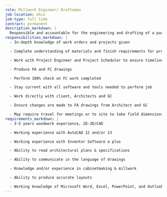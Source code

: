 ```yaml
---
role: Millwork Engineer/ Draftsman
job-location: ohio
job-type: full time
contract: permanent
description_markdown: |
  Responsible and accountable for the engineering and drafting of a particular work order or project including the production of Base Plans, For Approval Drawings, and Manufacturing Packages.
responsibilities_markdown: |
  - In-depth knowledge of work orders and projects given

  - Complete understanding of materials and finish requirements for projects

  - Work with Project Engineer and Project Scheduler to ensure timelines are set and maintained

  - Produce FA and FC drawings

  - Perform 100% check on FC work completed

  - Stay current with all software and tools needed to perform job

  - Work directly with client, Architects and GC

  - Ensure changes are made to FA drawings from Architect and GC

  - May require travel for meetings or to site to take field dimensions
requirements_markdown: |
  - 3-5 years woodwork experience, 2D-3D/CAD

  - Working experience with AutoCAD 12 and/or 13

  - Working experience with Inventor Software a plus

  - Ability to read architectural plans & specifications

  - Ability to communicate in the language of drawings

  - Knowledge and/or experience in cabinetmaking & millwork

  - Ability to produce accurate layouts

  - Working knowledge of Microsoft Word, Excel, PowerPoint, and Outlook a plus
---
```


